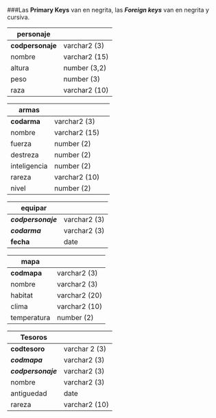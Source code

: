 ###Las **Primary Keys** van en negrita, las ***Foreign keys*** van en negrita y cursiva.

| personaje | | 
|------|------|
| **codpersonaje** | varchar2 (3) | h
| nombre | varchar2 (15) |
| altura | number (3,2) |
| peso | number (3) |
| raza | varchar2 (10) |


| armas | | |
| ----- | -----| ----- |
| **codarma** | varchar2 (3) |
| nombre | varchar2 (15) |
| fuerza |  number (2) |
| destreza | number (2)|
| inteligencia | number (2) |
| rareza | varchar2 (10) |
| nivel | number (2) |


| equipar | |
| ----- | -----| 
| ***codpersonaje*** | varchar2 (3) |
| ***codarma*** | varchar2 (3) |
| **fecha** | date |


| mapa | |
| ----- | -----| 
| **codmapa** | varchar2 (3) |
| nombre | varchar2 (3) |
| habitat | varchar2 (20) |
| clima | varchar2 (10) |
| temperatura | number (2) |


| Tesoros | |
|----- | -----| 
| **codtesoro** | varchar 2 (3) |
| ***codmapa*** | varchar2 (3) |
| ***codpersonaje*** | varchar2 (3) |
| nombre | varchar2 (3) |
| antiguedad | date |
| rareza | varchar2 (10)|


